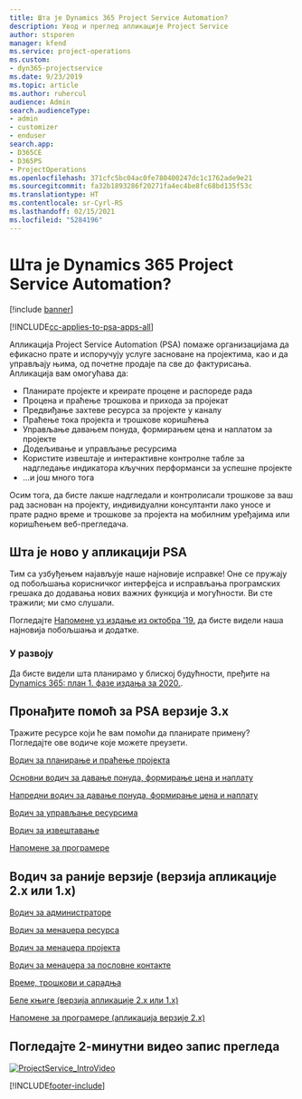 ```yaml
---
title: Шта је Dynamics 365 Project Service Automation?
description: Увод и преглед апликације Project Service
author: stsporen
manager: kfend
ms.service: project-operations
ms.custom:
- dyn365-projectservice
ms.date: 9/23/2019
ms.topic: article
ms.author: ruhercul
audience: Admin
search.audienceType:
- admin
- customizer
- enduser
search.app:
- D365CE
- D365PS
- ProjectOperations
ms.openlocfilehash: 371cfc5bc04ac0fe780400247dc1c1762ade9e21
ms.sourcegitcommit: fa32b1893286f20271fa4ec4be8fc68bd135f53c
ms.translationtype: HT
ms.contentlocale: sr-Cyrl-RS
ms.lasthandoff: 02/15/2021
ms.locfileid: "5284196"
---
```

# <a name="what-is-dynamics-365-project-service-automation"></a>Шта је Dynamics 365 Project Service Automation?

[!include [banner](../includes/psa-now-project-operations.md)]

[!INCLUDE[cc-applies-to-psa-apps-all](../includes/cc-applies-to-psa-apps-all.md)]

Апликација Project Service Automation (PSA) помаже организацијама да ефикасно прате и испоручују услуге засноване на пројектима, као и да управљају њима, од почетне продаје па све до фактурисања. Апликација вам омогућава да:

- Планирате пројекте и креирате процене и распореде рада
- Процена и праћење трошкова и прихода за пројекат
- Предвиђање захтеве ресурса за пројекте у каналу
- Праћење тока пројекта и трошкове коришћења
- Управљање давањем понуда, формирањем цена и наплатом за пројекте
- Додељивање и управљање ресурсима
- Користите извештаје и интерактивне контролне табле за надгледање индикатора кључних перформанси за успешне пројекте
- ...и још много тога

Осим тога, да бисте лакше надгледали и контролисали трошкове за ваш рад заснован на пројекту, индивидуални консултанти лако уносе и прате радно време и трошкове за пројекта на мобилним уређајима или коришћењем веб-прегледача.

## <a name="whats-new-in-psa"></a>Шта је ново у апликацији PSA
Тим са узбуђењем најављује наше најновије исправке! Оне се пружају од побољшања корисничког интерфејса и исправљања програмских грешака до додавања нових важних функција и могућности. Ви сте тражили; ми смо слушали.

Погледајте [Напомене уз издање из октобра '19.](https://docs.microsoft.com/dynamics365-release-plan/2019wave2/index) да бисте видели наша најновија побољшања и додатке.

### <a name="in-development"></a>У развоју
Да бисте видели шта планирамо у блиској будућности, пређите на [Dynamics 365: план 1. фазе издања за 2020.](https://docs.microsoft.com/dynamics365-release-plan/2020wave1/index).

## <a name="get-help-with-psa-version-3x"></a>Пронађите помоћ за PSA верзије 3.x
Тражите ресурсе који ће вам помоћи да планирате примену? Погледајте ове водиче које можете преузети.

 [Водич за планирање и праћење пројекта](../psa/implementation-guides/project-planning-tracking.md)

 [Основни водич за давање понуда, формирање цена и наплату](../psa/implementation-guides/begin-quoting-pricing-billing.md)

 [Напредни водич за давање понуда, формирање цена и наплату](../psa/implementation-guides/adv-quoting-pricing-billing.md)

 [Водич за управљање ресурсима](../psa/implementation-guides/resource-management-guide.md)

 [Водич за извештавање](../psa/implementation-guides/reporting-guide.md)

 [Напомене за програмере](../psa/developer-guides/overview-dev-notes-v3.x.md)

## <a name="guidance-for-earlier-versions-app-version-2x-or-1x"></a>Водич за раније верзије (верзија апликације 2.x или 1.x)
 [Водич за администраторе](../psa/admin-guide.md)

 [Водич за менаџера ресурса](../psa/resource-manager-guide.md)

 [Водич за менаџера пројекта](../psa/project-manager-guide.md)

 [Водич за менаџера за пословне контакте](../psa/account-manager-guide.md)

 [Време, трошкови и сарадња](../psa/time-expense-collaboration-guide.md)

 [Беле књиге (верзија апликације 2.x или 1.x)](../psa/white-papers.md)

 [Напомене за програмере (апликација верзије 2.x)](../psa/developer-guides/add-custom-qoi-forms-v2.x.md)

 ## <a name="watch-a-2-minute-overview-video"></a>Погледајте 2-минутни видео запис прегледа
 <a name="heroArea"></a> [![ProjectService_IntroVideo](../psa/media/project-service-intro-video.png "ProjectService_IntroVideo")](https://go.microsoft.com/fwlink/p/?LinkId=799457)




[!INCLUDE[footer-include](../includes/footer-banner.md)]